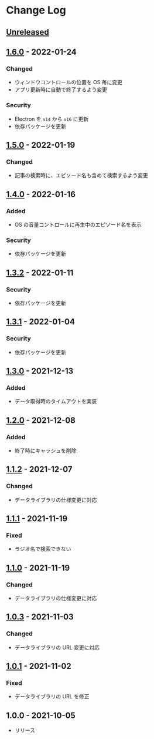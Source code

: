 # Change Log

## [Unreleased]

## [1.6.0] - 2022-01-24

### Changed

- ウィンドウコントロールの位置を OS 毎に変更
- アプリ更新時に自動で終了するよう変更

### Security

- Electron を `v14` から `v16` に更新
- 依存パッケージを更新

## [1.5.0] - 2022-01-19

### Changed

- 記事の検索時に、エピソード名も含めて検索するよう変更

## [1.4.0] - 2022-01-16

### Added

- OS の音量コントロールに再生中のエピソード名を表示

### Security

- 依存パッケージを更新

## [1.3.2] - 2022-01-11

### Security

- 依存パッケージを更新

## [1.3.1] - 2022-01-04

### Security

- 依存パッケージを更新

## [1.3.0] - 2021-12-13

### Added

- データ取得時のタイムアウトを実装

## [1.2.0] - 2021-12-08

### Added

- 終了時にキャッシュを削除

## [1.1.2] - 2021-12-07

### Changed

- データライブラリの仕様変更に対応

## [1.1.1] - 2021-11-19

### Fixed

- ラジオ名で検索できない

## [1.1.0] - 2021-11-19

### Changed

- データライブラリの仕様変更に対応

## [1.0.3] - 2021-11-03

### Changed

- データライブラリの URL 変更に対応

## [1.0.1] - 2021-11-02

### Fixed

- データライブラリの URL を修正

## 1.0.0 - 2021-10-05

- リリース

[unreleased]: https://github.com/arrow2nd/tokumei-player-pp/compare/v1.6.0...HEAD
[1.6.0]: https://github.com/arrow2nd/tokumei-player-pp/compare/v1.5.0...v1.6.0
[1.5.0]: https://github.com/arrow2nd/tokumei-player-pp/compare/v1.4.0...v1.5.0
[1.4.0]: https://github.com/arrow2nd/tokumei-player-pp/compare/v1.3.2...v1.4.0
[1.3.2]: https://github.com/arrow2nd/tokumei-player-pp/compare/v1.3.1...v1.3.2
[1.3.1]: https://github.com/arrow2nd/tokumei-player-pp/compare/v1.3.0...v1.3.1
[1.3.0]: https://github.com/arrow2nd/tokumei-player-pp/compare/v1.2.0...v1.3.0
[1.2.0]: https://github.com/arrow2nd/tokumei-player-pp/compare/v1.1.2...v1.2.0
[1.1.2]: https://github.com/arrow2nd/tokumei-player-pp/compare/v1.1.1...v1.1.2
[1.1.1]: https://github.com/arrow2nd/tokumei-player-pp/compare/v1.1.0...v1.1.1
[1.1.0]: https://github.com/arrow2nd/tokumei-player-pp/compare/v1.0.3...v1.1.0
[1.0.3]: https://github.com/arrow2nd/tokumei-player-pp/compare/v1.0.1...v1.0.3
[1.0.1]: https://github.com/arrow2nd/tokumei-player-pp/compare/v1.0.0...v1.0.1

